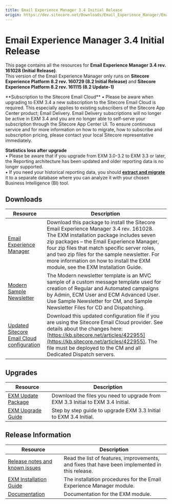 ```yaml
---
title: Email Experience Manager 3.4 Initial Release
origin: https://dev.sitecore.net/Downloads/Email_Experience_Manager/Email_Experience_Manager_34/Email_Experience_Manager_34_Initial_Release.aspx
---
```


# Email Experience Manager 3.4 Initial Release

This page contains all the resources for **Email Experience Manager 3.4 rev. 161028 (Initial Release)**.  
  <Alert variant='warning' mb={4}>
    <AlertIcon />
    This version of the Email Experience Manager only runs on **Sitecore Experience Platform 8.2 rev. 160729 (8.2 Initial Release)** and **Sitecore Experience Platform 8.2 rev. 161115 (8.2 Update-1)**
  </Alert>
  
  <Alert variant='warning' mb={4}>
    <AlertIcon />
    **Subscription to the Sitecore Email Cloud**  
• Please be aware when upgrading to EXM 3.4 a new subscription to the Sitecore Email Cloud is required. This especially applies to existing subscribers of the Sitecore App Center product; Email Delivery. Email Delivery subscriptions will no longer be active in EXM 3.4 and you are no longer able to self-serve your subscription through the Sitecore App Center UI. To ensure continuous service and for more information on how to migrate, how to subscribe and subscription pricing, please contact your local Sitecore representative immediately.  
  
**Statistics loss after upgrade**  
• Please be aware that if you upgrade from EXM 3.0-3.2 to EXM 3.3 or later, the Reporting architecture has been updated and older reporting data is no longer supported.  
• If you need your historical reporting data, you should **[extract and migrate](https://doc.sitecore.net/email_experience_manager/reporting/extract_data_from_earlier_versions_of_exm_to_create_historical_reports)** it to a separate database where you can analyze it with your chosen Business Intelligence (BI) tool.
  </Alert>
  

## Downloads

 | Resource | Description |
 | --- | --- |
 | [Email Experience Manager](https://sitecoredev.azureedge.net/~/media/C497654C57914F9AB407620E342B86C4.ashx?date=20161114T113526) | Download this package to install the Sitecore Email Experience Manager 3.4 rev. 161028. The EXM installation package includes seven zip packages – the Email Experience Manager, four zip files that match specific server roles, and two zip files for the sample newsletter. For more information on how to install the EXM module, see the EXM Installation Guide. |
 | [Modern Sample Newsletter](https://sitecoredev.azureedge.net/~/media/BEE0A93E4A34405CB4F1A8710A968FEB.ashx?date=20161114T095729) | The Modern newsletter template is an MVC sample of a custom message template used for creation of Regular and Automated campaigns by Admin, ECM User and ECM Advanced User. Use Sample Newsletter for CM, and Sample Newsletter Files for CD and Dispatching. |
 | [Updated Sitecore Email Cloud configuration](https://sitecoredev.azureedge.net/~/media/045B7C2BD7B24E04A9C6AC95F178ECC7.ashx?date=20170614T103154) | Download this updated configuration file if you are using the Sitecore Email Cloud provider. See details about the changes here: [https://kb.sitecore.net/articles/422955](https://kb.sitecore.net/articles/422955). The file must be deployed to the CM and all Dedicated Dispatch servers. |

## Upgrades

 | Resource | Description |
 | --- | --- |
 | [EXM Update Package](https://sitecoredev.azureedge.net/~/media/07F57BA22C5D432AA2B27494B73C76E2.ashx?date=20161028T121759) | Download the files you need to upgrade from EXM 3.3 Initial to EXM 3.4 Initial. |
 | [EXM Upgrade Guide](https://sitecoredev.azureedge.net/~/media/57B3A5D632B440DA953DBF26E6B8B25E.ashx?date=20180319T091649) | Step by step guide to upgrade EXM 3.3 Initial to EXM 3.4 Initial. |

## Release Information

 | Resource | Description |
 | --- | --- |
 | [Release notes and known issues](https://dev.sitecore.net:443/downloads/Email%20Experience%20Manager/Email%20Experience%20Manager%2034/Email%20Experience%20Manager%2034%20Initial%20Release/Release%20Notes) | Read the list of features, improvements, and fixes that have been implemented in this release. |
 | [EXM Installation Guide](https://sitecoredev.azureedge.net/~/media/CAA99E51A96A468992C8C36C9E721E8E.ashx?date=20180413T074014) | The installation procedures for the Email Experience Manager module. |
 | [Documentation](https://doc.sitecore.net/email_experience_manager) | Documentation for the EXM module. |